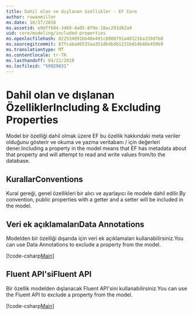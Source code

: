 ```yaml
---
title: Dahil olan ve dışlanan özellikler - EF Core
author: rowanmiller
ms.date: 10/27/2016
ms.assetid: e9dff604-3469-4a05-8f9e-18ac281d82a9
uid: core/modeling/included-properties
ms.openlocfilehash: 022534091bb48e491c8808791a401216a339d7b0
ms.sourcegitcommit: 87fcaba46535aa351db4bdb1231bd14b40e459b9
ms.translationtype: MT
ms.contentlocale: tr-TR
ms.lasthandoff: 04/22/2019
ms.locfileid: "59929831"
---
```

# <a name="including--excluding-properties"></a><span data-ttu-id="c74eb-102">Dahil olan ve dışlanan Özellikler</span><span class="sxs-lookup"><span data-stu-id="c74eb-102">Including & Excluding Properties</span></span>

<span data-ttu-id="c74eb-103">Model bir özelliği dahil olmak üzere EF bu özellik hakkındaki meta veriler olduğunu gösterir ve okuma ve yazma veritabanı / için değerleri dener.</span><span class="sxs-lookup"><span data-stu-id="c74eb-103">Including a property in the model means that EF has metadata about that property and will attempt to read and write values from/to the database.</span></span>

## <a name="conventions"></a><span data-ttu-id="c74eb-104">Kurallar</span><span class="sxs-lookup"><span data-stu-id="c74eb-104">Conventions</span></span>

<span data-ttu-id="c74eb-105">Kural gereği, genel özellikleri bir alıcı ve ayarlayıcı ile modele dahil edilir.</span><span class="sxs-lookup"><span data-stu-id="c74eb-105">By convention, public properties with a getter and a setter will be included in the model.</span></span>

## <a name="data-annotations"></a><span data-ttu-id="c74eb-106">Veri ek açıklamaları</span><span class="sxs-lookup"><span data-stu-id="c74eb-106">Data Annotations</span></span>

<span data-ttu-id="c74eb-107">Modelden bir özelliği dışarıda için veri ek açıklamaları kullanabilirsiniz.</span><span class="sxs-lookup"><span data-stu-id="c74eb-107">You can use Data Annotations to exclude a property from the model.</span></span>

[!code-csharp[Main](../../../samples/core/Modeling/DataAnnotations/Samples/IgnoreProperty.cs?highlight=17)]

## <a name="fluent-api"></a><span data-ttu-id="c74eb-108">Fluent API'si</span><span class="sxs-lookup"><span data-stu-id="c74eb-108">Fluent API</span></span>

<span data-ttu-id="c74eb-109">Bir özellik modelden dışlanacak Fluent API'sini kullanabilirsiniz.</span><span class="sxs-lookup"><span data-stu-id="c74eb-109">You can use the Fluent API to exclude a property from the model.</span></span>

[!code-csharp[Main](../../../samples/core/Modeling/FluentAPI/Samples/IgnoreProperty.cs?highlight=12,13)]
